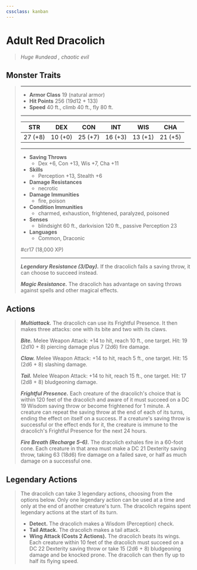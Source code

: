 ```yaml
---
cssclass: kanban
---
```


# Adult Red Dracolich
>*Huge #undead , chaotic evil*
## Monster Traits
>___
>- **Armor Class** 19 (natural armor)
>- **Hit Points** 256 (19d12 + 133)
>- **Speed** 40 ft., climb 40 ft., fly 80 ft.
>___
>|STR|DEX|CON|INT|WIS|CHA|
>|:---:|:---:|:---:|:---:|:---:|:---:|
>|27 (+8)|10 (+0)|25 (+7)|16 (+3)|13 (+1)|21 (+5)|
>___
>- **Saving Throws**
>	 - Dex +6, Con +13, Wis +7, Cha +11
>- **Skills**
>	 - Perception +13, Stealth +6
>- **Damage Resistances**
>	 - necrotic
>- **Damage Immunities**
>	 - fire, poison
>- **Condition Immunities**
>	 - charmed, exhaustion, frightened, paralyzed, poisoned
>- **Senses**
>	 - blindsight 60 ft., darkvision 120 ft., passive Perception 23
>- **Languages**
>	 - Common, Draconic
>
> #cr17 (18,000 XP)
>___
>***Legendary Resistance (3/Day).*** If the dracolich fails a saving throw, it can choose to succeed instead.  
>
>***Magic Resistance.*** The dracolich has advantage on saving throws against spells and other magical effects.  
>
## Actions
>***Multiattack.*** The dracolich can use its Frightful Presence. It then makes three attacks: one with its bite and two with its claws.  
>
>***Bite.*** Melee Weapon Attack: +14 to hit, reach 10 ft., one target. Hit: 19 (2d10 + 8) piercing damage plus 7 (2d6) fire damage.  
>
>***Claw.*** Melee Weapon Attack: +14 to hit, reach 5 ft., one target. Hit: 15 (2d6 + 8) slashing damage.  
>
>***Tail.*** Melee Weapon Attack: +14 to hit, reach 15 ft., one target. Hit: 17 (2d8 + 8) bludgeoning damage.  
>
>***Frightful Presence.*** Each creature of the dracolich's choice that is within 120 feet of the dracolich and aware of it must succeed on a DC 19 Wisdom saving throw or become frightened for 1 minute. A creature can repeat the saving throw at the end of each of its turns, ending the effect on itself on a success. If a creature's saving throw is successful or the effect ends for it, the creature is immune to the dracolich's Frightful Presence for the next 24 hours.  
>
>***Fire Breath (Recharge 5–6).*** The dracolich exhales fire in a 60-foot cone. Each creature in that area must make a DC 21 Dexterity saving throw, taking 63 (18d6) fire damage on a failed save, or half as much damage on a successful one.  
>
## Legendary Actions
>The dracolich can take 3 legendary actions, choosing from the options below. Only one legendary action can be used at a time and only at the end of another creature's turn. The dracolich regains spent legendary actions at the start of its turn.
>
>- **Detect.**
> The dracolich makes a Wisdom (Perception) check.
>- **Tail Attack.**
> The dracolich makes a tail attack.
>- **Wing Attack (Costs 2 Actions).**
> The dracolich beats its wings. Each creature within 10 feet of the dracolich must succeed on a DC 22 Dexterity saving throw or take 15 (2d6 + 8) bludgeoning damage and be knocked prone. The dracolich can then fly up to half its flying speed.